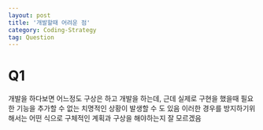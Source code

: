```yaml
---
layout: post
title: '개발할때 어려운 점'
category: Coding-Strategy
tag: Question
---
```


# Q1
개발을 하다보면 어느정도 구상은 하고 개발을 하는데, 근데 실제로 구현을 했을때 필요한 기능을 추가할 수 없는 치명적인 상황이 발생할 수 도 있음
이러한 경우를 방지하기위해서는 어떤 식으로 구체적인 계획과 구상을 해야하는지 잘 모르겠음